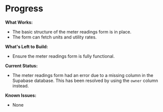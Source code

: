# Progress

**What Works:**
-   The basic structure of the meter readings form is in place.
-   The form can fetch units and utility rates.

**What's Left to Build:**
-   Ensure the meter readings form is fully functional.

**Current Status:**
-   The meter readings form had an error due to a missing column in the Supabase database. This has been resolved by using the `owner` column instead.

**Known Issues:**
-   None
